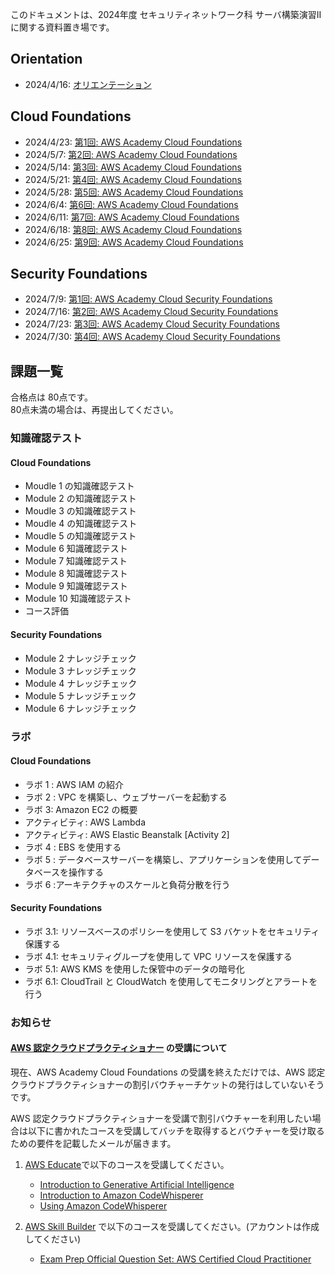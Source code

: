 このドキュメントは、2024年度 セキュリティネットワーク科 サーバ構築演習II に関する資料置き場です。

## Orientation
- 2024/4/16: [オリエンテーション](./orientation/orientation.md)

## Cloud Foundations
- 2024/4/23: [第1回: AWS Academy Cloud Foundations](./aws-academy-cloud-foundations/0423.md)
- 2024/5/7: [第2回: AWS Academy Cloud Foundations](./aws-academy-cloud-foundations/0507.md)
- 2024/5/14: [第3回: AWS Academy Cloud Foundations](./aws-academy-cloud-foundations/0514.md)
- 2024/5/21: [第4回: AWS Academy Cloud Foundations](./aws-academy-cloud-foundations/0521.md)
- 2024/5/28: [第5回: AWS Academy Cloud Foundations](./aws-academy-cloud-foundations/0528.md)
- 2024/6/4: [第6回: AWS Academy Cloud Foundations](./aws-academy-cloud-foundations/0604.md)
- 2024/6/11: [第7回: AWS Academy Cloud Foundations](./aws-academy-cloud-foundations/0611.md)
- 2024/6/18: [第8回: AWS Academy Cloud Foundations](./aws-academy-cloud-foundations/0618.md)
- 2024/6/25: [第9回: AWS Academy Cloud Foundations](./aws-academy-cloud-foundations/0625.md)

## Security Foundations
- 2024/7/9: [第1回: AWS Academy Cloud Security Foundations](./aws-academy-cloud-security-foundations/0709.md)
- 2024/7/16: [第2回: AWS Academy Cloud Security Foundations](./aws-academy-cloud-security-foundations/0716.md)
- 2024/7/23: [第3回: AWS Academy Cloud Security Foundations](./aws-academy-cloud-security-foundations/0723.md)
- 2024/7/30: [第4回: AWS Academy Cloud Security Foundations](./aws-academy-cloud-security-foundations/0730.md)

## 課題一覧
合格点は 80点です。  
80点未満の場合は、再提出してください。

### 知識確認テスト
#### Cloud Foundations
- Moudle 1 の知識確認テスト
- Module 2 の知識確認テスト
- Moudle 3 の知識確認テスト
- Moudle 4 の知識確認テスト
- Moudle 5 の知識確認テスト
- Module 6 知識確認テスト
- Module 7 知識確認テスト
- Module 8 知識確認テスト
- Module 9 知識確認テスト
- Module 10 知識確認テスト
- コース評価

#### Security Foundations
- Module 2 ナレッジチェック
- Module 3 ナレッジチェック
- Module 4 ナレッジチェック
- Module 5 ナレッジチェック
- Module 6 ナレッジチェック

### ラボ
#### Cloud Foundations
- ラボ 1 : AWS IAM の紹介
- ラボ 2 : VPC を構築し、ウェブサーバーを起動する
- ラボ 3: Amazon EC2 の概要
- アクティビティ: AWS Lambda
- アクティビティ: AWS Elastic Beanstalk [Activity 2]
- ラボ 4 : EBS を使用する  
- ラボ 5 : データベースサーバーを構築し、アプリケーションを使用してデータベースを操作する
- ラボ 6 :アーキテクチャのスケールと負荷分散を行う

#### Security Foundations
- ラボ 3.1: リソースベースのポリシーを使用して S3 バケットをセキュリティ保護する  
- ラボ 4.1: セキュリティグループを使用して VPC リソースを保護する
- ラボ 5.1: AWS KMS を使用した保管中のデータの暗号化
- ラボ 6.1: CloudTrail と CloudWatch を使用してモニタリングとアラートを行う

### お知らせ
#### [AWS 認定クラウドプラクティショナー](https://aws.amazon.com/jp/certification/certified-cloud-practitioner/) の受講について
現在、AWS Academy Cloud Foundations の受講を終えただけでは、AWS 認定クラウドプラクティショナーの割引バウチャーチケットの発行はしていないそうです。

AWS 認定クラウドプラクティショナーを受講で割引バウチャーを利用したい場合は以下に書かれたコースを受講してバッチを取得するとバウチャーを受け取るための要件を記載したメールが届きます。

1. [AWS Educate](https://www.awseducate.com/signin/SiteLogin?amp%3Bbinding=HttpPost&%3Binresponseto=_f4c91844-4073-462a-9523-8176c7461817&language=en_US&startURL=%2Fstudent%2Fidp%2Flogin%3Fapp%3D0spo0000000PDCe)で以下のコースを受講してください。
    - [Introduction to Generative Artificial Intelligence](https://awseducate.instructure.com/courses/993)
    - [Introduction to Amazon CodeWhisperer](https://awseducate.instructure.com/courses/994)
    - [Using Amazon CodeWhisperer](https://awseducate.instructure.com/courses/995)

2. [AWS Skill Builder](https://explore.skillbuilder.aws/learn/signin) で以下のコースを受講してください。(アカウントは作成してください)
    - [Exam Prep Official Question Set: AWS Certified Cloud Practitioner](https://explore.skillbuilder.aws/learn/course/internal/view/elearning/14050/exam-prep-official-question-set-aws-certified-cloud-practitioner-clf-c02-english)
